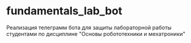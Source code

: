 # fundamentals_lab_bot
Реализация телеграмм бота для защиты лабораторной работы студентами по дисциплине "Основы робототехники и мехатроники"
